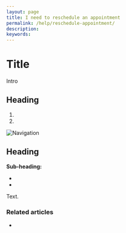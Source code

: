 ```yaml
---
layout: page
title: I need to reschedule an appointment
permalink: /help/reschedule-appointment/
description:
keywords:
---
```


# Title

Intro

## Heading

1.
2.

![Navigation](images/foldername/file.png)

## Heading

**Sub-heading:**

*
*

Text.

### Related articles

*
